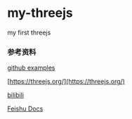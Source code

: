 # my-threejs

my first threejs


### 参考资料

[github examples](https://github.com/mrdoob/three.js/tree/master/examples)

[https://threejs.org/](https://threejs.org/)

[bilibili](https://www.bilibili.com/video/BV1Zm421g7oi?spm_id_from=333.788.videopod.episodes&vd_source=5a027e6c387a0c88a9acbd01d833354a)


[Feishu Docs](https://bx2eq6ulg18.feishu.cn/docx/EtsodJe5loGKy2xa0iVcq49WnRb)

